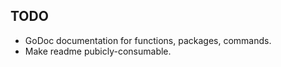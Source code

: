 TODO
----
 - GoDoc documentation for functions, packages, commands.
 - Make readme pubicly-consumable.
